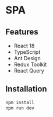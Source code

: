 # SPA

## Features
- React 18
- TypeScript
- Ant Design
- Redux Toolkit
- React Query

## Installation
```bash
npm install
npm run dev
